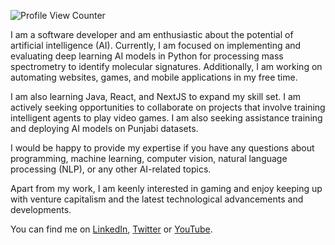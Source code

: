 ![Profile View Counter](https://komarev.com/ghpvc/?username=harmindersinghnijjar&color=red)

I am a software developer and am enthusiastic about the potential of artificial intelligence (AI). Currently, I am focused on implementing and evaluating deep learning AI models in Python for processing mass spectrometry to identify molecular signatures. Additionally, I am working on automating websites, games, and mobile applications in my free time.

I am also learning Java, React, and NextJS to expand my skill set. I am actively seeking opportunities to collaborate on projects that involve training intelligent agents to play video games. I am also seeking assistance training and deploying AI models on Punjabi datasets.

I would be happy to provide my expertise if you have any questions about programming, machine learning, computer vision, natural language processing (NLP), or any other AI-related topics.

Apart from my work, I am keenly interested in gaming and enjoy keeping up with venture capitalism and the latest technological advancements and developments.

You can find me on [LinkedIn](https://www.linkedin.com/in/harmindersinghnijjar/), [Twitter](https://twitter.com/harmindersnijja) or [YouTube](https://www.youtube.com/@harmindersinghnijjar/).




<!--
**harmindersinghnijjar/harmindersinghnijjar** is a ✨ _special_ ✨ repository because its `README.md` (this file) appears on your GitHub profile.

-->
